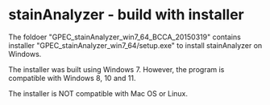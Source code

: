 # stainAnalyzer - build with installer

The foldoer "GPEC_stainAnalyzer_win7_64_BCCA_20150319" contains installer "GPEC_stainAnalyzer_win7_64/setup.exe" to install stainAnalyzer on Windows.

The installer was built using Windows 7.  However, the program is compatible with Windows 8, 10 and 11.

The installer is NOT compatible with Mac OS or Linux.